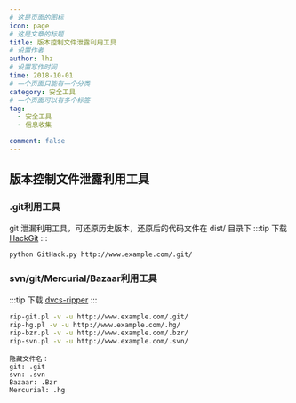 ```yaml
---
# 这是页面的图标
icon: page
# 这是文章的标题
title: 版本控制文件泄露利用工具
# 设置作者
author: lhz
# 设置写作时间
time: 2018-10-01
# 一个页面只能有一个分类
category: 安全工具
# 一个页面可以有多个标签
tag:
  - 安全工具
  - 信息收集

comment: false
---
```

## 版本控制文件泄露利用工具
  ### .git利用工具
  git 泄漏利用工具，可还原历史版本，还原后的代码文件在 dist/ 目录下
  :::tip 下载
  [HackGit](https://github.com/BugScanTeam/GitHack)
  :::

  ```bash
  python GitHack.py http://www.example.com/.git/
  ```


### svn/git/Mercurial/Bazaar利用工具
  :::tip 下载
  [dvcs-ripper](https://github.com/kost/dvcs-ripper)
  :::
  ```bash
  rip-git.pl -v -u http://www.example.com/.git/
  rip-hg.pl -v -u http://www.example.com/.hg/
  rip-bzr.pl -v -u http://www.example.com/.bzr/
  rip-svn.pl -v -u http://www.example.com/.svn/
  ```
  ```
  隐藏文件名：
  git: .git  
  svn: .svn
  Bazaar: .Bzr  
  Mercurial: .hg
  ```
